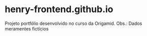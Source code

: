 # henry-frontend.github.io

Projeto portfólio desenvolvido no curso da Origamid. 
Obs.: Dados meramentes fictícios 
